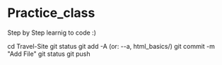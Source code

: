 # Practice_class
Step by Step learnig to code :)


cd Travel-Site
git status
git add -A (or: --a, html_basics/)
git commit -m "Add File"
git status
git push 
